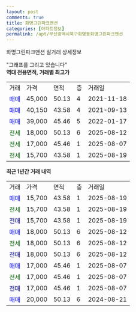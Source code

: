 ```yaml
---
layout: post
comments: true
title: 화명그린파크맨션
categories: [아파트정보]
permalink: /apt/부산광역시북구화명동화명그린파크맨션
---
```


화명그린파크맨션 실거래 상세정보

<script type="text/javascript">
  google.charts.load('current', {'packages':['line', 'corechart']});
  google.charts.setOnLoadCallback(drawChart);

  function drawChart() {
    var data = new google.visualization.DataTable();
    data.addColumn('date', '거래일');
    data.addColumn('number', "매매");
    data.addColumn('number', "전세");
    data.addColumn('number', "전매");

    data.addRows([[new Date(Date.parse("2025-08-19")), 15700, null, null], [new Date(Date.parse("2025-08-19")), null, 15700, null], [new Date(Date.parse("2025-08-19")), null, null, 15700], [new Date(Date.parse("2025-08-12")), 18000, null, null], [new Date(Date.parse("2025-08-12")), null, 18000, null], [new Date(Date.parse("2025-08-12")), null, null, 18000], [new Date(Date.parse("2025-08-07")), 17000, null, null], [new Date(Date.parse("2025-08-07")), null, 17000, null], [new Date(Date.parse("2025-08-07")), null, null, 17000], [new Date(Date.parse("2024-08-21")), 20000, null, null]]);

    var options = {
      hAxis: {
        format: 'yyyy/MM/dd'
      },    
      lineWidth: 0,
      pointsVisible: true,    
      title: '최근 1년간 유형별 실거래가 분포',
      legend: { position: 'bottom' }
    };

    var formatter = new google.visualization.NumberFormat({pattern:'###,###'} );
    formatter.format(data, 1);
    formatter.format(data, 2);
    
    setTimeout(function() {
        var chart = new google.visualization.LineChart(document.getElementById('columnchart_material'));
        chart.draw(data, (options));
        document.getElementById('loading').style.display = 'none';
    }, 200);
  }
</script>


<div id="loading" style="z-index:20; display: block; margin-left: 0px">"그래프를 그리고 있습니다"</div>
<div id="columnchart_material" style="width: 95%; margin-left: 0px; display: block"></div>
<!-- contents start -->
<b>역대 전용면적, 거래별 최고가</b>
<table class="sortable">
    <tr>
      <td>거래</td>
      <td>가격</td>
      <td>면적</td>
      <td>층</td>
      <td>거래일</td>
    </tr>
        <tr>
          <td><a style="color: blue">매매</a></td>
          <td>45,000</td>
          <td>50.13</td>
          <td>4</td>
          <td>2021-11-18</td>
        </tr>            <tr>
          <td><a style="color: blue">매매</a></td>
          <td>40,150</td>
          <td>43.58</td>
          <td>4</td>
          <td>2021-09-13</td>
        </tr>            <tr>
          <td><a style="color: blue">매매</a></td>
          <td>39,000</td>
          <td>45.46</td>
          <td>5</td>
          <td>2022-01-17</td>
        </tr>        
        <tr>
              <td><a style="color: darkgreen">전세</a></td>
              <td>18,000</td>
              <td>50.13</td>
              <td>6</td>
              <td>2025-08-12</td>
            </tr>            <tr>
              <td><a style="color: darkgreen">전세</a></td>
              <td>17,000</td>
              <td>45.46</td>
              <td>1</td>
              <td>2025-08-07</td>
            </tr>            <tr>
              <td><a style="color: darkgreen">전세</a></td>
              <td>15,700</td>
              <td>43.58</td>
              <td>1</td>
              <td>2025-08-19</td>
            </tr>        
    
</table>

<b>최근 1년간 거래 내역</b>

<table class="sortable">
    <tr>
      <td>거래</td>
      <td>가격</td>
      <td>면적</td>
      <td>층</td>
      <td>거래일</td>
    </tr>
    <tr>
      <td><a style="color: blue">매매</a></td>
      <td>15,700</td>
      <td>43.58</td>
      <td>1</td>
      <td>2025-08-19</td>
    </tr>          <tr>
      <td><a style="color: darkgreen">전세</a></td>
      <td>15,700</td>
      <td>43.58</td>
      <td>1</td>
      <td>2025-08-19</td>
    </tr>          <tr>
      <td><a style="color: darkblue">전매</a></td>
      <td>15,700</td>
      <td>43.58</td>
      <td>1</td>
      <td>2025-08-19</td>
    </tr>          <tr>
      <td><a style="color: blue">매매</a></td>
      <td>18,000</td>
      <td>50.13</td>
      <td>6</td>
      <td>2025-08-12</td>
    </tr>          <tr>
      <td><a style="color: darkgreen">전세</a></td>
      <td>18,000</td>
      <td>50.13</td>
      <td>6</td>
      <td>2025-08-12</td>
    </tr>          <tr>
      <td><a style="color: darkblue">전매</a></td>
      <td>18,000</td>
      <td>50.13</td>
      <td>6</td>
      <td>2025-08-12</td>
    </tr>          <tr>
      <td><a style="color: blue">매매</a></td>
      <td>17,000</td>
      <td>45.46</td>
      <td>1</td>
      <td>2025-08-07</td>
    </tr>          <tr>
      <td><a style="color: darkgreen">전세</a></td>
      <td>17,000</td>
      <td>45.46</td>
      <td>1</td>
      <td>2025-08-07</td>
    </tr>          <tr>
      <td><a style="color: darkblue">전매</a></td>
      <td>17,000</td>
      <td>45.46</td>
      <td>1</td>
      <td>2025-08-07</td>
    </tr>          <tr>
      <td><a style="color: blue">매매</a></td>
      <td>20,000</td>
      <td>50.13</td>
      <td>6</td>
      <td>2024-08-21</td>
    </tr>      </table>
<!-- contents end -->    

